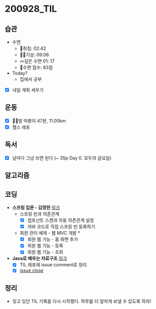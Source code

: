 # 200928_TIL

## 습관
- 수면
  - 🛌취침: 02:42
  - 🙆‍♀️기상: 09:06
  - 💤깊은 수면 01: 17
  - 💯수면 점수: 83점
- Today?
  - 집에서 공부
- [x] 내일 계획 세우기

## 운동
  - [x] 🚴‍♂️밤 따릉이 47분, 11.00km
  - [x] 헬스 레포

## 독서
- [x] 날마다 그냥 쓰면 된다 (~ 35p Day 0. 모두의 글요일)

## 알고리즘

## 코딩
* **스프링 입문 - 김영한** [링크](https://www.inflearn.com/course/%EC%8A%A4%ED%94%84%EB%A7%81-%EC%9E%85%EB%AC%B8-%EC%8A%A4%ED%94%84%EB%A7%81%EB%B6%80%ED%8A%B8/dashboard)
  * 스프링 빈과 의존관계
    - [x]  컴포넌트 스캔과 자동 의존관계 설정
    - [x]  자바 코드로 직접 스프링 빈 등록하기
  * 회원 관리 예제 - 웹 MVC 개발 *
    - [x]  회원 웹 기능 - 홈 화면 추가
    - [x]  회원 웹 기능 - 등록
    - [x]  회원 웹 기능 - 조회
* **Java로 배우는 자료구조** [링크](https://www.inflearn.com/course/java-%EC%9E%90%EB%A3%8C%EA%B5%AC%EC%A1%B0/dashboard)
  - [x] TIL 레포에 issue comment로 정리
  - [x] [issue close](https://github.com/suhyunsim/TIL/issues/17)

## 정리
* 잊고 있던 TIL 기록을 다시 시작했다. 하루를 더 알차게 보낼 수 있도록 하자!